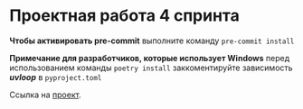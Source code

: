# Проектная работа 4 спринта

**Чтобы активировать pre-commit** выполните команду ```pre-commit install```

**Примечание для разработчиков, которые использует Windows** перед использованием команды ```poetry install```
заккоментируйте зависимость ***uvloop*** в ``pyproject.toml``

Ссылка на [проект](https://github.com/KenKi2002/Async_API_sprint_1).